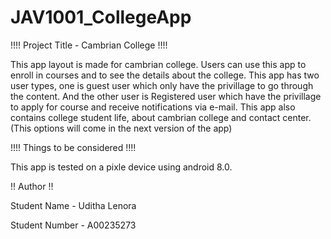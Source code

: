 # JAV1001_CollegeApp
!!!! Project Title - Cambrian College !!!!

This app layout is made for cambrian college. Users can use this app to enroll in courses and to see the details about the college.
This app has two user types, one is guest user which only have the privillage to go through the content. And the other user is Registered user which have the privillage to
apply for course and receive notifications via e-mail. 
This app also contains college student life, about cambrian college and contact center. (This options will come in the next version of the app)

!!!! Things to be considered !!!!

This app is tested on a pixle device using android 8.0.

!! Author !!

Student Name - Uditha Lenora

Student Number - A00235273
